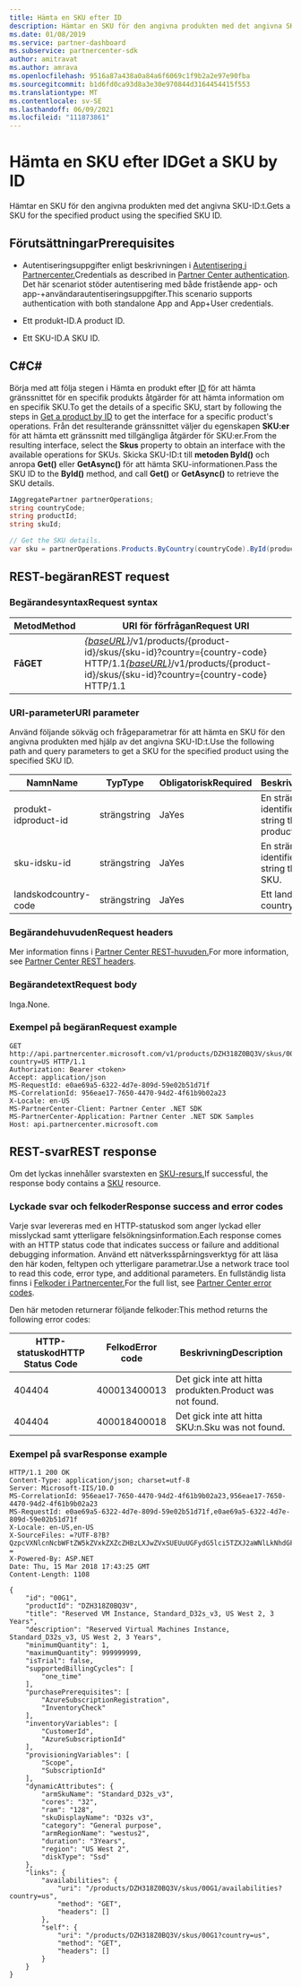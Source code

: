 ```yaml
---
title: Hämta en SKU efter ID
description: Hämtar en SKU för den angivna produkten med det angivna SKU-ID:t.
ms.date: 01/08/2019
ms.service: partner-dashboard
ms.subservice: partnercenter-sdk
author: amitravat
ms.author: amrava
ms.openlocfilehash: 9516a87a438a0a84a6f6069c1f9b2a2e97e90fba
ms.sourcegitcommit: b1d6fd0ca93d8a3e30e970844d3164454415f553
ms.translationtype: MT
ms.contentlocale: sv-SE
ms.lasthandoff: 06/09/2021
ms.locfileid: "111873861"
---
```

# <a name="get-a-sku-by-id"></a><span data-ttu-id="daffd-103">Hämta en SKU efter ID</span><span class="sxs-lookup"><span data-stu-id="daffd-103">Get a SKU by ID</span></span>

<span data-ttu-id="daffd-104">Hämtar en SKU för den angivna produkten med det angivna SKU-ID:t.</span><span class="sxs-lookup"><span data-stu-id="daffd-104">Gets a SKU for the specified product using the specified SKU ID.</span></span>

## <a name="prerequisites"></a><span data-ttu-id="daffd-105">Förutsättningar</span><span class="sxs-lookup"><span data-stu-id="daffd-105">Prerequisites</span></span>

- <span data-ttu-id="daffd-106">Autentiseringsuppgifter enligt beskrivningen i [Autentisering i Partnercenter.](partner-center-authentication.md)</span><span class="sxs-lookup"><span data-stu-id="daffd-106">Credentials as described in [Partner Center authentication](partner-center-authentication.md).</span></span> <span data-ttu-id="daffd-107">Det här scenariot stöder autentisering med både fristående app- och app-+användarautentiseringsuppgifter.</span><span class="sxs-lookup"><span data-stu-id="daffd-107">This scenario supports authentication with both standalone App and App+User credentials.</span></span>

- <span data-ttu-id="daffd-108">Ett produkt-ID.</span><span class="sxs-lookup"><span data-stu-id="daffd-108">A product ID.</span></span>

- <span data-ttu-id="daffd-109">Ett SKU-ID.</span><span class="sxs-lookup"><span data-stu-id="daffd-109">A SKU ID.</span></span>

## <a name="c"></a><span data-ttu-id="daffd-110">C\#</span><span class="sxs-lookup"><span data-stu-id="daffd-110">C\#</span></span>

<span data-ttu-id="daffd-111">Börja med att följa stegen i Hämta en produkt efter [ID](get-a-product-by-id.md) för att hämta gränssnittet för en specifik produkts åtgärder för att hämta information om en specifik SKU.</span><span class="sxs-lookup"><span data-stu-id="daffd-111">To get the details of a specific SKU, start by following the steps in [Get a product by ID](get-a-product-by-id.md) to get the interface for a specific product's operations.</span></span> <span data-ttu-id="daffd-112">Från det resulterande gränssnittet väljer du egenskapen **SKU:er** för att hämta ett gränssnitt med tillgängliga åtgärder för SKU:er.</span><span class="sxs-lookup"><span data-stu-id="daffd-112">From the resulting interface, select the **Skus** property to obtain an interface with the available operations for SKUs.</span></span> <span data-ttu-id="daffd-113">Skicka SKU-ID:t till **metoden ById()** och anropa **Get()** eller **GetAsync()** för att hämta SKU-informationen.</span><span class="sxs-lookup"><span data-stu-id="daffd-113">Pass the SKU ID to the **ById()** method, and call **Get()** or **GetAsync()** to retrieve the SKU details.</span></span>

``` csharp
IAggregatePartner partnerOperations;
string countryCode;
string productId;
string skuId;

// Get the SKU details.
var sku = partnerOperations.Products.ByCountry(countryCode).ById(productId).Skus.ById(skuId).Get();
```

## <a name="rest-request"></a><span data-ttu-id="daffd-114">REST-begäran</span><span class="sxs-lookup"><span data-stu-id="daffd-114">REST request</span></span>

### <a name="request-syntax"></a><span data-ttu-id="daffd-115">Begärandesyntax</span><span class="sxs-lookup"><span data-stu-id="daffd-115">Request syntax</span></span>

| <span data-ttu-id="daffd-116">Metod</span><span class="sxs-lookup"><span data-stu-id="daffd-116">Method</span></span>  | <span data-ttu-id="daffd-117">URI för förfrågan</span><span class="sxs-lookup"><span data-stu-id="daffd-117">Request URI</span></span>                                                                                                         |
|---------|---------------------------------------------------------------------------------------------------------------------|
| <span data-ttu-id="daffd-118">**Få**</span><span class="sxs-lookup"><span data-stu-id="daffd-118">**GET**</span></span> | <span data-ttu-id="daffd-119">[*{baseURL}*](partner-center-rest-urls.md)/v1/products/{product-id}/skus/{sku-id}?country={country-code} HTTP/1.1</span><span class="sxs-lookup"><span data-stu-id="daffd-119">[*{baseURL}*](partner-center-rest-urls.md)/v1/products/{product-id}/skus/{sku-id}?country={country-code} HTTP/1.1</span></span>   |

### <a name="uri-parameter"></a><span data-ttu-id="daffd-120">URI-parameter</span><span class="sxs-lookup"><span data-stu-id="daffd-120">URI parameter</span></span>

<span data-ttu-id="daffd-121">Använd följande sökväg och frågeparametrar för att hämta en SKU för den angivna produkten med hjälp av det angivna SKU-ID:t.</span><span class="sxs-lookup"><span data-stu-id="daffd-121">Use the following path and query parameters to get a SKU for the specified product using the specified SKU ID.</span></span>

| <span data-ttu-id="daffd-122">Namn</span><span class="sxs-lookup"><span data-stu-id="daffd-122">Name</span></span>                   | <span data-ttu-id="daffd-123">Typ</span><span class="sxs-lookup"><span data-stu-id="daffd-123">Type</span></span>     | <span data-ttu-id="daffd-124">Obligatorisk</span><span class="sxs-lookup"><span data-stu-id="daffd-124">Required</span></span> | <span data-ttu-id="daffd-125">Beskrivning</span><span class="sxs-lookup"><span data-stu-id="daffd-125">Description</span></span>                                                     |
|------------------------|----------|----------|-----------------------------------------------------------------|
| <span data-ttu-id="daffd-126">produkt-id</span><span class="sxs-lookup"><span data-stu-id="daffd-126">product-id</span></span>             | <span data-ttu-id="daffd-127">sträng</span><span class="sxs-lookup"><span data-stu-id="daffd-127">string</span></span>   | <span data-ttu-id="daffd-128">Ja</span><span class="sxs-lookup"><span data-stu-id="daffd-128">Yes</span></span>      | <span data-ttu-id="daffd-129">En sträng som identifierar produkten.</span><span class="sxs-lookup"><span data-stu-id="daffd-129">A string that identifies the product.</span></span>                           |
| <span data-ttu-id="daffd-130">sku-id</span><span class="sxs-lookup"><span data-stu-id="daffd-130">sku-id</span></span>                 | <span data-ttu-id="daffd-131">sträng</span><span class="sxs-lookup"><span data-stu-id="daffd-131">string</span></span>   | <span data-ttu-id="daffd-132">Ja</span><span class="sxs-lookup"><span data-stu-id="daffd-132">Yes</span></span>      | <span data-ttu-id="daffd-133">En sträng som identifierar SKU:n.</span><span class="sxs-lookup"><span data-stu-id="daffd-133">A string that identifies the SKU.</span></span>                               |
| <span data-ttu-id="daffd-134">landskod</span><span class="sxs-lookup"><span data-stu-id="daffd-134">country-code</span></span>           | <span data-ttu-id="daffd-135">sträng</span><span class="sxs-lookup"><span data-stu-id="daffd-135">string</span></span>   | <span data-ttu-id="daffd-136">Ja</span><span class="sxs-lookup"><span data-stu-id="daffd-136">Yes</span></span>      | <span data-ttu-id="daffd-137">Ett lands-/regions-ID.</span><span class="sxs-lookup"><span data-stu-id="daffd-137">A country/region ID.</span></span>                                            |

### <a name="request-headers"></a><span data-ttu-id="daffd-138">Begärandehuvuden</span><span class="sxs-lookup"><span data-stu-id="daffd-138">Request headers</span></span>

<span data-ttu-id="daffd-139">Mer information finns i [Partner Center REST-huvuden.](headers.md)</span><span class="sxs-lookup"><span data-stu-id="daffd-139">For more information, see [Partner Center REST headers](headers.md).</span></span>

### <a name="request-body"></a><span data-ttu-id="daffd-140">Begärandetext</span><span class="sxs-lookup"><span data-stu-id="daffd-140">Request body</span></span>

<span data-ttu-id="daffd-141">Inga.</span><span class="sxs-lookup"><span data-stu-id="daffd-141">None.</span></span>

### <a name="request-example"></a><span data-ttu-id="daffd-142">Exempel på begäran</span><span class="sxs-lookup"><span data-stu-id="daffd-142">Request example</span></span>

```http
GET http://api.partnercenter.microsoft.com/v1/products/DZH318Z0BQ3V/skus/00G1?country=US HTTP/1.1
Authorization: Bearer <token>
Accept: application/json
MS-RequestId: e0ae69a5-6322-4d7e-809d-59e02b51d71f
MS-CorrelationId: 956eae17-7650-4470-94d2-4f61b9b02a23
X-Locale: en-US
MS-PartnerCenter-Client: Partner Center .NET SDK
MS-PartnerCenter-Application: Partner Center .NET SDK Samples
Host: api.partnercenter.microsoft.com
```

## <a name="rest-response"></a><span data-ttu-id="daffd-143">REST-svar</span><span class="sxs-lookup"><span data-stu-id="daffd-143">REST response</span></span>

<span data-ttu-id="daffd-144">Om det lyckas innehåller svarstexten en [SKU-resurs.](product-resources.md#sku)</span><span class="sxs-lookup"><span data-stu-id="daffd-144">If successful, the response body contains a [SKU](product-resources.md#sku) resource.</span></span>

### <a name="response-success-and-error-codes"></a><span data-ttu-id="daffd-145">Lyckade svar och felkoder</span><span class="sxs-lookup"><span data-stu-id="daffd-145">Response success and error codes</span></span>

<span data-ttu-id="daffd-146">Varje svar levereras med en HTTP-statuskod som anger lyckad eller misslyckad samt ytterligare felsökningsinformation.</span><span class="sxs-lookup"><span data-stu-id="daffd-146">Each response comes with an HTTP status code that indicates success or failure and additional debugging information.</span></span> <span data-ttu-id="daffd-147">Använd ett nätverksspårningsverktyg för att läsa den här koden, feltypen och ytterligare parametrar.</span><span class="sxs-lookup"><span data-stu-id="daffd-147">Use a network trace tool to read this code, error type, and additional parameters.</span></span> <span data-ttu-id="daffd-148">En fullständig lista finns i [Felkoder i Partnercenter.](error-codes.md)</span><span class="sxs-lookup"><span data-stu-id="daffd-148">For the full list, see [Partner Center error codes](error-codes.md).</span></span>

<span data-ttu-id="daffd-149">Den här metoden returnerar följande felkoder:</span><span class="sxs-lookup"><span data-stu-id="daffd-149">This method returns the following error codes:</span></span>

| <span data-ttu-id="daffd-150">HTTP-statuskod</span><span class="sxs-lookup"><span data-stu-id="daffd-150">HTTP Status Code</span></span>     | <span data-ttu-id="daffd-151">Felkod</span><span class="sxs-lookup"><span data-stu-id="daffd-151">Error code</span></span>   | <span data-ttu-id="daffd-152">Beskrivning</span><span class="sxs-lookup"><span data-stu-id="daffd-152">Description</span></span>                                                                                               |
|----------------------|--------------|-----------------------------------------------------------------------------------------------------------|
| <span data-ttu-id="daffd-153">404</span><span class="sxs-lookup"><span data-stu-id="daffd-153">404</span></span>                  | <span data-ttu-id="daffd-154">400013</span><span class="sxs-lookup"><span data-stu-id="daffd-154">400013</span></span>       | <span data-ttu-id="daffd-155">Det gick inte att hitta produkten.</span><span class="sxs-lookup"><span data-stu-id="daffd-155">Product was not found.</span></span>                                                                                    |
| <span data-ttu-id="daffd-156">404</span><span class="sxs-lookup"><span data-stu-id="daffd-156">404</span></span>                  | <span data-ttu-id="daffd-157">400018</span><span class="sxs-lookup"><span data-stu-id="daffd-157">400018</span></span>       | <span data-ttu-id="daffd-158">Det gick inte att hitta SKU:n.</span><span class="sxs-lookup"><span data-stu-id="daffd-158">Sku was not found.</span></span>                                                                                        |

### <a name="response-example"></a><span data-ttu-id="daffd-159">Exempel på svar</span><span class="sxs-lookup"><span data-stu-id="daffd-159">Response example</span></span>

```http
HTTP/1.1 200 OK
Content-Type: application/json; charset=utf-8
Server: Microsoft-IIS/10.0
MS-CorrelationId: 956eae17-7650-4470-94d2-4f61b9b02a23,956eae17-7650-4470-94d2-4f61b9b02a23
MS-RequestId: e0ae69a5-6322-4d7e-809d-59e02b51d71f,e0ae69a5-6322-4d7e-809d-59e02b51d71f
X-Locale: en-US,en-US
X-SourceFiles: =?UTF-8?B?QzpcVXNlcnNcbWFtZW5kZVxkZXZcZHBzLXJwZVxSUEUuUGFydG5lci5TZXJ2aWNlLkNhdGFsb2dcV2ViQXBpc1xDYXRhbG9nU2VydmljZS5WMi5XZWJcdjFccHJvZHVjdHNcRFpIMzE4WjBCUTNWXHNrdXNcMDBHMQ==?=
X-Powered-By: ASP.NET
Date: Thu, 15 Mar 2018 17:43:25 GMT
Content-Length: 1108

{
    "id": "00G1",
    "productId": "DZH318Z0BQ3V",
    "title": "Reserved VM Instance, Standard_D32s_v3, US West 2, 3 Years",
    "description": "Reserved Virtual Machines Instance, Standard_D32s_v3, US West 2, 3 Years",
    "minimumQuantity": 1,
    "maximumQuantity": 999999999,
    "isTrial": false,
    "supportedBillingCycles": [
        "one_time"
    ],
    "purchasePrerequisites": [
        "AzureSubscriptionRegistration",
        "InventoryCheck"
    ],
    "inventoryVariables": [
        "CustomerId",
        "AzureSubscriptionId"
    ],
    "provisioningVariables": [
        "Scope",
        "SubscriptionId"
    ],
    "dynamicAttributes": {
        "armSkuName": "Standard_D32s_v3",
        "cores": "32",
        "ram": "128",
        "skuDisplayName": "D32s v3",
        "category": "General purpose",
        "armRegionName": "westus2",
        "duration": "3Years",
        "region": "US West 2",
        "diskType": "Ssd"
    },
    "links": {
        "availabilities": {
            "uri": "/products/DZH318Z0BQ3V/skus/00G1/availabilities?country=us",
            "method": "GET",
            "headers": []
        },
        "self": {
            "uri": "/products/DZH318Z0BQ3V/skus/00G1?country=us",
            "method": "GET",
            "headers": []
        }
    }
}
```
